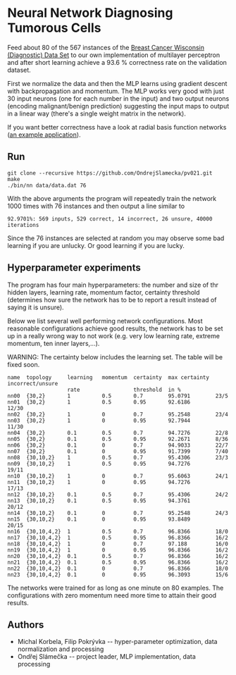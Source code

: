 Neural Network Diagnosing Tumorous Cells
========================================

Feed about 80 of the 567 instances of the
[Breast Cancer Wisconsin (Diagnostic) Data Set](http://archive.ics.uci.edu/ml/datasets/Breast+Cancer+Wisconsin+%28Diagnostic%29)
to our own implementation of multilayer perceptron and after short
learning achieve a 93.6 % correctness rate on the validation dataset.

First we normalize the data and then the MLP learns using gradient
descent with backpropagation and momentum. The MLP works very good with
just 30 input neurons (one for each number in the input) and two output
neurons (encoding malignant/benign prediction) suggesting the input maps
to output in a linear way (there's a single weight matrix in the
network).

If you want better correctness have a look at radial basis function
networks ([an example
application](http://www.acit2k.org/ACIT/2012Proceedings/13233.pdf)).


Run
---

    git clone --recursive https://github.com/OndrejSlamecka/pv021.git
    make
    ./bin/nn data/data.dat 76


With the above arguments the program will repeatedly train the network 1000 times with 76 instances and then output a line similar to

    92.9701%: 569 inputs, 529 correct, 14 incorrect, 26 unsure, 40000 iterations


Since the 76 instances are selected at random you may observe some bad
learning if you are unlucky. Or good learning if you are lucky.

Hyperparameter experiments
--------------------------

The program has four main hyperparameters: the number and size of thr
hidden layers, learning rate, momentum factor, certainty threshold
(determines how sure the network has to be to report a result instead of
saying it is unsure).

Below we list several well performing network configurations. Most
reasonable configurations achieve good results, the network has to be
set up in a really wrong way to not work (e.g. very low learning rate,
extreme momentum, ten inner layers,...).

WARNING: The certainty below includes the learning set. The table will
be fixed soon.

    name  topology     learning   momentum  certainty  max certainty  incorrect/unsure
                       rate                 threshold  in %
    nn00  {30,2}       1          0.5       0.7        95.0791        23/5
    nn01  {30,2}       1          0.5       0.95       92.6186        12/30
    nn02  {30,2}       1          0         0.7        95.2548        23/4
    nn03  {30,2}       1          0         0.95       92.7944        11/30
    nn04  {30,2}       0.1        0.5       0.7        94.7276        22/8
    nn05  {30,2}       0.1        0.5       0.95       92.2671        8/36
    nn06  {30,2}       0.1        0         0.7        94.9033        22/7
    nn07  {30,2}       0.1        0         0.95       91.7399        7/40
    nn08  {30,10,2}    1          0.5       0.7        95.4306        23/3
    nn09  {30,10,2}    1          0.5       0.95       94.7276        19/11
    nn10  {30,10,2}    1          0         0.7        95.6063        24/1
    nn11  {30,10,2}    1          0         0.95       94.7276        17/13
    nn12  {30,10,2}    0.1        0.5       0.7        95.4306        24/2
    nn13  {30,10,2}    0.1        0.5       0.95       94.3761        20/12
    nn14  {30,10,2}    0.1        0         0.7        95.2548        24/3
    nn15  {30,10,2}    0.1        0         0.95       93.8489        20/15
    nn16  {30,10,4,2}  1          0.5       0.7        96.8366        18/0
    nn17  {30,10,4,2}  1          0.5       0.95       96.8366        16/2
    nn18  {30,10,4,2}  1          0         0.7        97.188         16/0
    nn19  {30,10,4,2}  1          0         0.95       96.8366        16/2
    nn20  {30,10,4,2}  0.1        0.5       0.7        96.8366        16/2
    nn21  {30,10,4,2}  0.1        0.5       0.95       96.8366        16/2
    nn22  {30,10,4,2}  0.1        0         0.7        96.8366        18/0
    nn23  {30,10,4,2}  0.1        0         0.95       96.3093        15/6


The networks were trained for as long as one minute on 80 examples. The
configurations with zero momentum need more time to attain their good
results.


Authors
-------

* Michal Korbela, Filip Pokrývka -- hyper-parameter optimization, data
  normalization and processing
* Ondřej Slámečka -- project leader, MLP implementation, data processing
